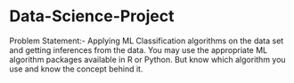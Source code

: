 # Data-Science-Project
Problem Statement:-
Applying ML Classification algorithms on the data set and
getting inferences from the data. You may use the appropriate
ML algorithm packages available in R or Python. But know
which algorithm you use and know the concept behind it.
